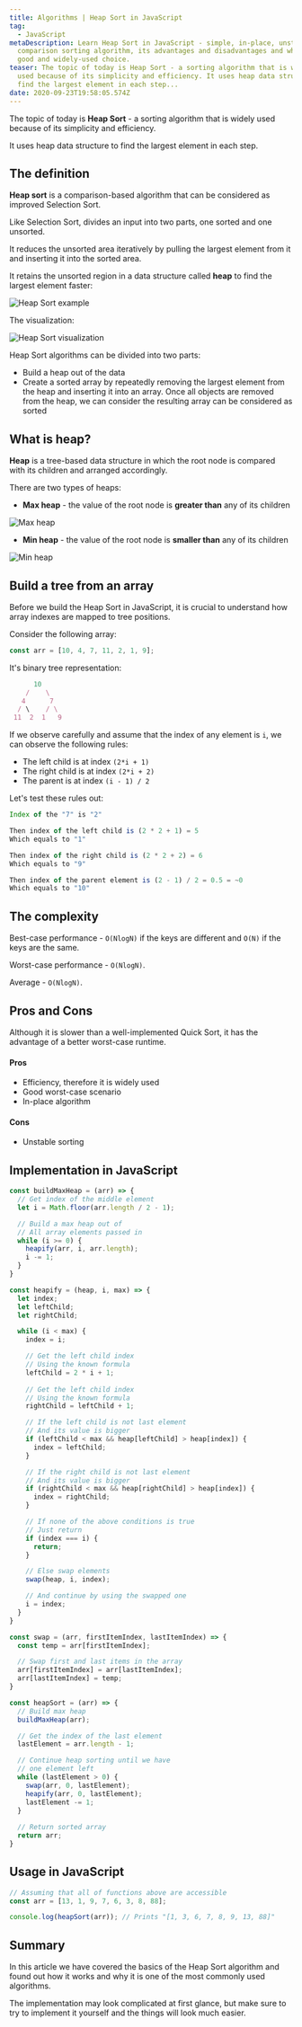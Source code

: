 ```yaml
---
title: Algorithms | Heap Sort in JavaScript
tag:
  - JavaScript
metaDescription: Learn Heap Sort in JavaScript - simple, in-place, unstable,
  comparison sorting algorithm, its advantages and disadvantages and why it is a
  good and widely-used choice.
teaser: The topic of today is Heap Sort - a sorting algorithm that is widely
  used because of its simplicity and efficiency. It uses heap data structure to
  find the largest element in each step...
date: 2020-09-23T19:58:05.574Z
---
```

The topic of today is **Heap Sort** - a sorting algorithm that is widely used because of its simplicity and efficiency.

It uses heap data structure to find the largest element in each step.

## The definition

**Heap sort** is a comparison-based algorithm that can be considered as improved Selection Sort.

Like Selection Sort, divides an input into two parts, one sorted and one unsorted.

It reduces the unsorted area iteratively by pulling the largest element from it and inserting it into the sorted area.

It retains the unsorted region in a data structure called **heap** to find the largest element faster:

![Heap Sort example](/img/heap_sort_example.gif "Heap Sort example")

The visualization:

![Heap Sort visualization](/img/sorting_heapsort_anim.gif "Heap Sort visualization")

Heap Sort algorithms can be divided into two parts:

* Build a heap out of the data
* Create a sorted array by repeatedly removing the largest element from the heap and inserting it into an array. Once all objects are removed from the heap, we can consider the resulting array can be considered as sorted

## What is heap?

**Heap** is a tree-based data structure in which the root node is compared with its children and arranged accordingly.

There are two types of heaps:

* **Max heap** - the value of the root node is **greater than** any of its children

![Max heap](/img/max-heap.svg "Max heap")

* **Min heap** - the value of the root node is **smaller than** any of its children

![Min heap](/img/min-heap.png "Min heap")

## Build a tree from an array

Before we build the Heap Sort in JavaScript, it is crucial to understand how array indexes are mapped to tree positions.

Consider the following array:

```javascript
const arr = [10, 4, 7, 11, 2, 1, 9];
```

It's binary tree representation:

```javascript
      10
    /    \
   4      7
  / \    / \
 11  2  1   9
```

If we observe carefully and assume that the index of any element is `i`, we can observe the following rules:

* The left child is at index `(2*i + 1)`
* The right child is at index `(2*i + 2)`
* The parent is at index `(i - 1) / 2`

Let's test these rules out:

```javascript
Index of the "7" is "2"

Then index of the left child is (2 * 2 + 1) = 5
Which equals to "1"

Then index of the right child is (2 * 2 + 2) = 6
Which equals to "9"

Then index of the parent element is (2 - 1) / 2 = 0.5 = ~0
Which equals to "10"
```

## The complexity

Best-case performance - `O(NlogN)` if the keys are different and `O(N)` if the keys are the same.

Worst-case performance - `O(NlogN)`.

Average - `O(NlogN)`.

## Pros and Cons

Although it is slower than a well-implemented Quick Sort, it has the advantage of a better worst-case runtime.

#### Pros

* Efficiency, therefore it is widely used
* Good worst-case scenario
* In-place algorithm

#### Cons

* Unstable sorting

## Implementation in JavaScript

```javascript
const buildMaxHeap = (arr) => {
  // Get index of the middle element
  let i = Math.floor(arr.length / 2 - 1);

  // Build a max heap out of
  // All array elements passed in
  while (i >= 0) {
    heapify(arr, i, arr.length);
    i -= 1;
  }
}

const heapify = (heap, i, max) => {
  let index;
  let leftChild;
  let rightChild;

  while (i < max) {
    index = i;

    // Get the left child index 
    // Using the known formula
    leftChild = 2 * i + 1;
    
    // Get the left child index 
    // Using the known formula
    rightChild = leftChild + 1;

    // If the left child is not last element 
    // And its value is bigger
    if (leftChild < max && heap[leftChild] > heap[index]) {
      index = leftChild;
    }

    // If the right child is not last element 
    // And its value is bigger
    if (rightChild < max && heap[rightChild] > heap[index]) {
      index = rightChild;
    }

    // If none of the above conditions is true
    // Just return
    if (index === i) {
      return;
    }

    // Else swap elements
    swap(heap, i, index);

    // And continue by using the swapped one
    i = index;
  }
}

const swap = (arr, firstItemIndex, lastItemIndex) => {
  const temp = arr[firstItemIndex];

  // Swap first and last items in the array
  arr[firstItemIndex] = arr[lastItemIndex];
  arr[lastItemIndex] = temp;
}

const heapSort = (arr) => {
  // Build max heap
  buildMaxHeap(arr);

  // Get the index of the last element
  lastElement = arr.length - 1;

  // Continue heap sorting until we have
  // one element left
  while (lastElement > 0) {
    swap(arr, 0, lastElement);
    heapify(arr, 0, lastElement);
    lastElement -= 1;
  }
  
  // Return sorted array
  return arr;
}
```

## Usage in JavaScript

```javascript
// Assuming that all of functions above are accessible
const arr = [13, 1, 9, 7, 6, 3, 8, 88];

console.log(heapSort(arr)); // Prints "[1, 3, 6, 7, 8, 9, 13, 88]"
```

## Summary

In this article we have covered the basics of the Heap Sort algorithm and found out how it works and why it is one of the most commonly used algorithms.

The implementation may look complicated at first glance, but make sure to try to implement it yourself and the things will look much easier.